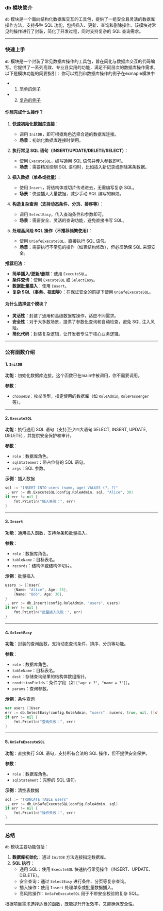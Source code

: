 ### db 模块简介

`db` 模块是一个面向结构化数据库交互的工具包，提供了一组安全且灵活的数据库操作方法，支持多种 SQL 功能，包括插入、更新、查询和删除操作。该模块对常见的操作进行了封装，简化了开发过程，同时支持复杂的 SQL 查询需求。

---

### 快速上手

`db` 模块是一个封装了常见数据库操作的工具包，旨在简化与数据库交互的代码编写。它提供了一系列高效、专业且实用的功能，满足不同层次的数据库操作需求。以下是模块功能的简要指引：
你可以找到和数据库操作的例子在exmaple模块中
- 1. [简单的例子](https://github.com/Cortantse/AdminSchoolBus/blob/main/example/example_simple.go)
- 2. [复杂的例子](https://github.com/Cortantse/AdminSchoolBus/blob/main/example/example_complicated.go)

#### 你想完成什么操作？

1. **快速初始化数据库连接**：  
   - 调用 `InitDB`，即可根据角色选择合适的数据库连接。
   - **场景**：初始化数据库连接时使用。

2. **执行常见 SQL 语句（INSERT/UPDATE/DELETE/SELECT）**：  
   - 使用 `ExecuteSQL`，编写通用 SQL 语句并传入参数即可。
   - **场景**：需要精准控制 SQL 语句时，比如插入新记录或删除某条数据。

3. **插入数据（单条或批量）**：  
   - 使用 `Insert`，将结构体或切片传递进去，无需编写复杂 SQL。
   - **场景**：快速插入大量数据，减少手动 SQL 编写的麻烦。

4. **构造复杂查询（支持动态条件、分页、排序等）**：  
   - 调用 `SelectEasy`，传入查询条件和参数即可。
   - **场景**：需要安全、灵活的查询功能，避免直接书写 SQL。

5. **处理高风险 SQL 操作（不推荐频繁使用）**：  
   - 使用 `UnSafeExecuteSQL`，直接执行 SQL 语句。
   - **场景**：需要执行不常见的操作（如表结构修改），但必须确保 SQL 来源安全。

**推荐用法**：
- **简单插入/更新/删除**：使用 `ExecuteSQL`。
- **条件查询**：使用 `ExecuteSQL` 或 `SelectEasy`。
- **数据批量插入**：使用 `Insert`。
- **复杂 SQL（事务、视图等）**：在保证安全的前提下使用 `UnSafeExecuteSQL`。


#### 为什么选择这个模块？

- **灵活性**：封装了通用和高级数据库操作，适应不同需求。
- **安全性**：对于大多数场景，提供了参数化查询和自动检查，避免 SQL 注入风险。
- **简化代码**：封装复杂逻辑，让开发者专注于核心业务逻辑。

---

### 公有函数介绍

#### 1. `InitDB`

**功能**：初始化数据库连接，这个函数已在main中被调用，你不需要调用。

**参数**：
- `chooseDB`：枚举类型，指定使用的数据库（如 `RoleAdmin`, `RolePassenger` 等）。




---

#### 2. `ExecuteSQL`

**功能**：执行通用 SQL 语句（支持至少四大语句 SELECT, INSERT, UPDATE, DELETE），并提供安全保护和审计。

**参数**：
- `role`：数据库角色。
- `sqlStatement`：带占位符的 SQL 语句。
- `args`：SQL 参数。

**示例**：插入数据
```go
sql := "INSERT INTO users (name, age) VALUES (?, ?)"
_, err := db.ExecuteSQL(config.RoleAdmin, sql, "Alice", 30)
if err != nil {
    fmt.Println("插入失败：", err)
}
```

---

#### 3. `Insert`

**功能**：通用插入函数，支持单条和批量插入。

**参数**：
- `role`：数据库角色。
- `tableName`：目标表名。
- `records`：结构体或结构体切片。

**示例**：批量插入
```go
users := []User{
    {Name: "Alice", Age: 25},
    {Name: "Bob", Age: 30},
}
_, err := db.Insert(config.RoleAdmin, "users", users)
if err != nil {
    fmt.Println("批量插入失败：", err)
}
```

---

#### 4. `SelectEasy`

**功能**：封装的查询函数，支持动态查询条件、排序、分页等功能。

**参数**：
- `role`：数据库角色。
- `tableName`：目标表名。
- `dest`：存储查询结果的结构体数组指针。
- `conditionFields`：条件字段（如 `["age > ?", "name = ?"]`）。
- `params`：查询参数。

**示例**：条件查询
```go
var users []User
err := db.SelectEasy(config.RoleAdmin, "users", &users, true, nil, []string{"age > ?"}, []interface{}{20}, "age ASC", 10, 0, "", "")
if err != nil {
    fmt.Println("查询失败：", err)
}
```

---

#### 5. `UnSafeExecuteSQL`

**功能**：直接执行 SQL 语句，支持所有合法的 SQL 操作，但不提供安全保护。

**参数**：
- `role`：数据库角色。
- `sqlStatement`：完整的 SQL 语句。

**示例**：清空表数据
```go
sql := "TRUNCATE TABLE users"
_, err := db.UnSafeExecuteSQL(config.RoleAdmin, sql)
if err != nil {
    fmt.Println("操作失败：", err)
}
```

---

### 总结

`db` 模块主要功能包括：

1. **数据库初始化**：通过 `InitDB` 方法连接指定数据库。
2. **SQL 执行**：
   - 通用 SQL：使用 `ExecuteSQL` 快速执行常见操作（INSERT、UPDATE、DELETE）。
   - 安全查询：通过 `SelectEasy` 进行条件、分页等复杂查询。
   - 插入操作：使用 `Insert` 处理单条或批量数据插入。
   - 高风险操作：`UnSafeExecuteSQL` 用于不带安全校验的复杂 SQL。

根据项目需求选择适当的函数，既能提升开发效率，又能确保安全性。
